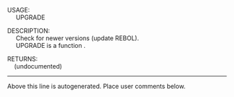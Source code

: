 USAGE:  
&nbsp;&nbsp;&nbsp;&nbsp;&nbsp;UPGRADE&nbsp;&nbsp;  
  
DESCRIPTION:  
&nbsp;&nbsp;&nbsp;&nbsp;&nbsp;Check&nbsp;for&nbsp;newer&nbsp;versions&nbsp;(update&nbsp;REBOL).  
&nbsp;&nbsp;&nbsp;&nbsp;&nbsp;UPGRADE&nbsp;is&nbsp;a&nbsp;function&nbsp;.  
  
RETURNS:  
&nbsp;&nbsp;&nbsp;&nbsp;(undocumented)  
___
Above this line is autogenerated. Place user comments below.